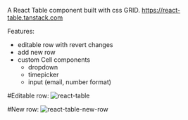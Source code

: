 A React Table component built with css GRID. https://react-table.tanstack.com

Features:
 - editable row with revert changes
 - add new row
 - custom Cell components
    - dropdown
    - timepicker
    - input (email, number format)


#Editable row:
![react-table](https://user-images.githubusercontent.com/20815213/144584200-2c061475-c25a-456f-8986-7c00e39cda3e.gif)


#New row:
![react-table-new-row](https://user-images.githubusercontent.com/20815213/144584206-57d4b648-cc8c-462c-811c-8b3d3080f092.gif)
